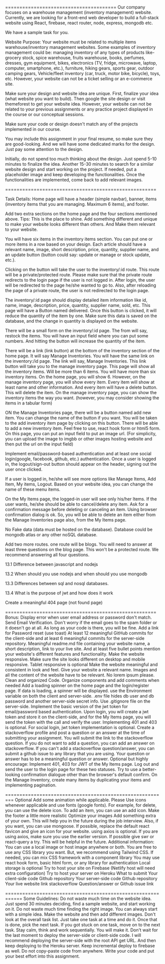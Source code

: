 =======================================
Our company focuses on a warehouse management (inventory management) website. Currently, we are looking for a front-end web developer to build a full-stack website using React, firebase, react router, node, express, mongodb etc.

We have a sample task for you.

Website Purpose:
Your website must be related to multiple items warehouse/inventory management websites. Some examples of inventory management could be: managing inventory of any types of products like- grocery stock, spice warehouse, fruits warehouse, books, perfumes, dresses, gym equipment, bikes, electronics (TV, fridge, microwave, laptop, computer, smartphone, etc.), furniture, hiking gears, sports gear, outdoor camping gears, Vehicle/fleet inventory (car, truck, motor bike, bicycle), toys, etc. However, your website can not be a ticket selling or an e-commerce site.

Make sure your design and website idea are unique. First, finalize your idea (what website you want to build). Then google the site design or visit themeforest to get your website idea. However, your website can not be related to your previous assignments or any practice project displayed in the course or our conceptual sessions.

Make sure your code or design doesn't match any of the projects implemented in our course.

You may include this assignment in your final resume, so make sure they are good-looking. And we will have some dedicated marks for the design. Just pay some attention to the design.

Initially, do not spend too much thinking about the design. Just spend 5-10 minutes to finalize the idea. Another 15-30 minutes to search for a similar website design and start working on the project. If needed, put a placeholder image and keep developing the functionalities. Once the functionalities are implemented, come back to add relevant images.


=====================================================


Task Details:
Home page will have a header (simple navbar), banner, items (inventory items that you are managing. Maximum 6 items), and footer.

Add two extra sections on the home page and the four sections mentioned above. Tips: This is the place to shine. Add something different and unique to make your website looks different than others. And Make them relevant to your website.

You will have six items in the inventory items section. You can put one or more items in a row based on your design. Each article should have a relevant name, image, short description, price, quantity, supplier name, and an update button (button could say: update or manage or stock update, etc.).

Clicking on the button will take the user to the inventory/:id route. This route will be a private/protected route. Please make sure that the private route redirects to the login page if the user is not logged in. After login, the user will be redirected to the page he/she wanted to go to. Also, after reloading the page of a private route, the user is not redirected to the login page.

The inventory/:id page should display detailed item information like id, name, image, description, price, quantity, supplier name, sold, etc. This page will have a Button named delivered. Once this button is clicked, it will reduce the quantity of the item by one. Make sure this data is saved on the database, and the change in quantity is displayed on the website.

There will be a small form on the inventory/:id page. The from will say, restock the items. You will have an input field where you can put some numbers. And hitting the button will increase the quantity of the item.

There will be a link (link button) at the bottom of the inventory section of the home page. It will say Manage Inventories. You will have the same link on the inventory:/id page. The link will say, Manage Inventories. This link button will take you to the manage inventory page. This page will show all the inventory items. Will be more than 6 items. You will have more than six inventory items. On the home page, you will show 6. However, on the manage inventory page, you will show every item. Every item will show at least name and other information. And every item will have a delete button. This will delete the item. On the manage inventory page, you can show the inventory items the way you want. (however, you may consider showing the items in a tabular form)

ON the Manage Inventories page, there will be a button named add new item. You can change the name of the button if you want. You will be taken to the add inventory item page by clicking on this button. There will be able to add a new inventory item. Feel free to use, react hook form or html5 form. On this page, you can put an input field to put an image url. (For simplicity, you can upload the image to imgbb or other images hosting website and then put the url on the input field)

Implement email/password-based authentication and at least one social login(google, facebook, github, etc.) authentication. Once a user is logged in, the logout/sign-out button should appear on the header, signing out the user once clicked.

If a user is logged in, he/she will see more options like Manage Items, Add Item, My items, Logout. Based on your website idea, you can change the name of these menu items.

On the My Items page, the logged-in user will see only his/her Items. If the user wants, he/she should be able to cancel/delete any item. Ask for a confirmation message before deleting or canceling an item. Using browser confirmation dialog is ok. So, you will be able to delete an item either from the Manage Inventories page also, from the My Items page.

No Fake data (data must be hosted on the database). Database could be mongodb atlas or any other noSQL database.

Add two more routes. one route will be blogs. You will need to answer at least three questions on the blog page. This won't be a protected route. We recommend answering all four questions.

13.1 Difference between javascript and nodejs

13.2 When should you use nodejs and when should you use mongodb

13.3 Differences between sql and nosql databases.

13.4 What is the purpose of jwt and how does it work

Create a meaningful 404 page (not found page)


=====================================================
Bonus:
Display error when user email address or password don't match.
Send Email Verification. Don't worry if the email goes to the spam folder or it doesn't go at all. As long as your code is there, you will be fine. Add a link for Password reset (use toast)
At least 12 meaningful GitHub commits for the client-side and at least 6 meaningful commits for the server-side repository.
Meaningful readme.md file containing your website name, a short description, link to your live site. And at least five bullet points mention your website's different features and functionality.
Make the website responsive. Make sure the site looks different on desktop and mobile responsive. Tablet responsive is optional
Make the website meaningful and consistent in look and feel. Give your website a relevant name. Images and all the content of the website have to be relevant. No lorem ipsum please.
Clean and organized Code. Organize components and add comments when needed
Add a loading spinner on the home page and the login/register page. If data is loading, a spinner will be displayed.
use the Environment variable on both the client and server-side. .env file hides db user and db password and another server-side secret info. Use .gitignore file on the server-side.
Implement the basic version of the jwt token for email/password based authentication. Upon login, you will create a jwt token and store it on the client-side, and for the My Items page, you will send the token with the call and verify the user. Implementing 401 and 403 is optional. For social login, jwt token implementation is optional.
Create a stackoverflow profile and post a question or an answer at the time of submitting your assignment. You will submit the link to the stackoverflow question. If you do not want to add a question, you can add an answer on stackoverflow. If you can't add a stackoverflow question/answer, you can submit a github issue to any library that you are using. Your question or answer has to be a meaningful question or answer.
Optional but highly encourage:
Implement 401, 403 for JWT of the My Items page. Log out and send the user to the login page for these two statuses.
Try to use a better-looking confirmation dialogue other than the browser's default confirm.
On the Manage Inventory, create many items by duplicating your items and implementing pagination.

=========================================================
Optional
Add some animation while applicable.
Please Use icons whenever applicable and use fonts (google fonts). For example, for delete, you can use the delete icon. To add an item, you can use an add icon.
Make the footer a little more realistic
Optimize your images
Add something extra of your own. This will help you in the future during the job interview.
Also, if you want, you can use mongoose.
If possible, replace the default react favicon and give an icon for your website.
using axios is optional. If you are using axios, make sure you use the earlier version.
If possible give swr or react-query a try. This will be helpful in the future.
Additional information:
You can use a local image or host image anywhere or both.
You are free to use any CSS library you want. But, we recommend using Tailwind CSS.
If needed, you can mix CSS framework with a component library
You may use react hook form, basic html form, or any library for authentication
Local storage is optional
Try to host your site on Firebase (Netlify host will need extra configuration)
Try to host your server on Heroku
What to submit
Your client-side code Github repository
Your server-side code Github repository
Your live website link
stackoverflow Question/answer or Github issue link


============================================================
Some Guidelines:
Do not waste much time on the website idea. Just spend 30 minutes deciding, find a sample website, and start working on it.
Do not waste much time finding the right image. You can always start with a simple idea. Make the website and then add different images.
Don't look at the overall task list. Just take one task at a time and do it. Once that is done, pick the next task. If you got stuck on one task, move on to the next task.
Stay calm, think and work sequentially. You will make it.
Don't wait for the last moment to deploy the server-side or client-side code. I will recommend deploying the server-side with the root API get URL. And then keep deploying to the Heroku server.
Keep incremental deploy to firebase as well.
Do not copy-paste code from anywhere. Write your code and put your best effort into this assignment.
